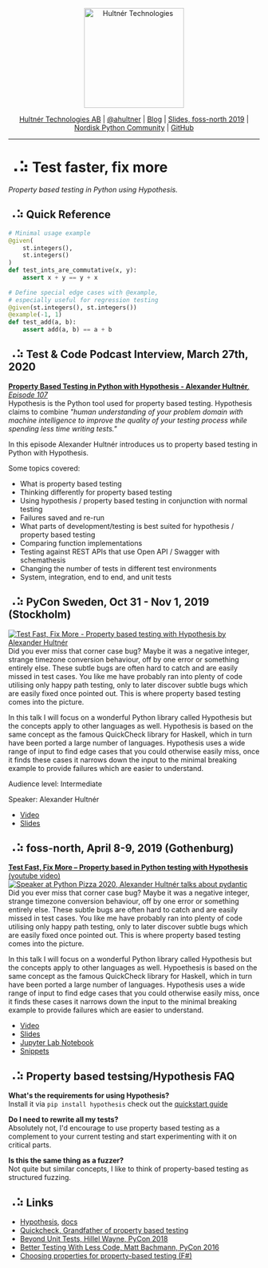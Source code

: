
<p align="center">
  <a href="https://hultner.se/"><img src="https://hultner.se/img/logo/logo_black-01.svg" alt="Hultnér Technologies" align="center" width="200"></a>
</p>
<p align="center">
	<a href="https://hultner.se/" rel="nofollow" class="rich-diff-level-one">Hultnér Technologies AB</a> | <a href="https://twitter.com/ahultner" rel="nofollow" class="rich-diff-level-one">@ahultner</a> | <a href="http://alexander.hultner.se" rel="nofollow" class="rich-diff-level-one">Blog</a> | <a href="https://slides.com/hultner/foss-north-2019/fullscreen#/" rel="nofollow" class="rich-diff-level-one">Slides, foss-north 2019</a> | <a href="https://www.facebook.com/groups/nordiskpython/" rel="nofollow" class="rich-diff-level-one">Nordisk Python Community</a> | <a href="https://github.com/Hultner/Test-faster-fix-more/" rel="nofollow" class="rich-diff-level-one">GitHub</a>
	<hr>
</p>

# ⠠⠵ Test faster, fix more 
*Property based testing in Python using Hypothesis.*


## ⠠⠵ Quick Reference
```python
# Minimal usage example
@given(
    st.integers(), 
    st.integers()
)
def test_ints_are_commutative(x, y):
    assert x + y == y + x
	
# Define special edge cases with @example, 
# especially useful for regression testing
@given(st.integers(), st.integers())
@example(-1, 1)
def test_add(a, b):
    assert add(a, b) == a + b
```

## ⠠⠵ Test & Code Podcast Interview, March 27th, 2020
[**Property Based Testing in Python with Hypothesis - Alexander Hultnér**_, Episode 107_](https://testandcode.com/107)  
Hypothesis is the Python tool used for property based testing.
Hypothesis claims to combine _"human understanding of your problem domain with machine intelligence to improve the quality of your testing process while spending less time writing tests."_

In this episode Alexander Hultnér introduces us to property based testing in Python with Hypothesis.

Some topics covered:

- What is property based testing
- Thinking differently for property based testing
- Using hypothesis / property based testing in conjunction with normal testing
- Failures saved and re-run
- What parts of development/testing is best suited for hypothesis / property based testing
- Comparing function implementations
- Testing against REST APIs that use Open API / Swagger with schemathesis
- Changing the number of tests in different test environments
- System, integration, end to end, and unit tests


## ⠠⠵ PyCon Sweden, Oct 31 - Nov 1, 2019 (Stockholm)
[![Test Fast, Fix More - Property based testing with Hypothesis by Alexander Hultnér](https://i.ytimg.com/vi/MKf6KfdTems/maxresdefault.jpg)](https://www.youtube.com/watch?v=MKf6KfdTems)  
Did you ever miss that corner case bug? Maybe it was a negative integer, strange timezone conversion behaviour, off by one error or something entirely else. These subtle bugs are often hard to catch and are easily missed in test cases. You like me have probably ran into plenty of code utilising only happy path testing, only to later discover subtle bugs which are easily fixed once pointed out. This is where property based testing comes into the picture. 

In this talk I will focus on a wonderful Python library called Hypothesis but the concepts apply to other languages as well. Hypothesis is based on the same concept as the famous QuickCheck library for Haskell, which in turn have been ported a large number of languages. Hypothesis uses a wide range of input to find edge cases that you could otherwise easily miss, once it finds these cases it narrows down the input to the minimal breaking example to provide failures which are easier to understand. 

Audience level: Intermediate 

Speaker: Alexander Hultnér

- [Video](https://www.youtube.com/watch?v=MKf6KfdTems)
- [Slides](https://slides.com/hultner/pycon-se-2019/fullscreen#/)

## ⠠⠵ foss-north, April 8-9, 2019 (Gothenburg)
[**Test Fast, Fix More – Property based in Python testing with Hypothesis** (youtube video)](https://www.youtube.com/watch?v=qKHB0Xr-Yjg)
[![Speaker at Python Pizza 2020, Alexander Hultnér talks about pydantic](https://i.ytimg.com/vi/qKHB0Xr-Yjg/maxresdefault.jpg)](https://www.youtube.com/watch?v=qKHB0Xr-Yjg)  
Did you ever miss that corner case bug? Maybe it was a negative integer, strange timezone conversion behaviour, off by one error or something entirely else. These subtle bugs are often hard to catch and are easily missed in test cases. You like me have probably ran into plenty of code utilising only happy path testing, only to later discover subtle bugs which are easily fixed once pointed out. This is where property based testing comes into the picture. 

In this talk I will focus on a wonderful Python library called Hypothesis but the concepts apply to other languages as well. Hypoethesis is based on the same concept as the famous QuickCheck library for Haskell, which in turn have been ported a large number of languages. Hypothesis uses a wide range of input to find edge cases that you could otherwise easily miss, once it finds these cases it narrows down the input to the minimal breaking example to provide failures which are easier to understand.

- [Video](https://www.youtube.com/watch?v=qKHB0Xr-Yjg)
- [Slides](https://slides.com/hultner/foss-north-2019/fullscreen#/)
- [Jupyter Lab Notebook](https://github.com/Hultner/Test-faster-fix-more/blob/master/Foss-North-2019/demo.ipynb)
- [Snippets](https://github.com/Hultner/Test-faster-fix-more/blob/master/Foss-North-2019/snippets.ipynb)

## ⠠⠵ Property based testsing/Hypothesis FAQ
**What's the requirements for using Hypothesis?**   
Install it via `pip install hypothesis` check out the [quickstart guide](https://hypothesis.readthedocs.io/en/latest/quickstart.html)

**Do I need to rewrite all my tests?**  
Absolutely not, I'd encourage to use property based testing as a complement to your current testing
and start experimenting with it on critical parts.

**Is this the same thing as a fuzzer?**  
Not quite but similar concepts, I like to think of property-based testing as structured fuzzing. 


## ⠠⠵ Links
- [Hypothesis](https://hypothesis.works), [docs](https://hypothesis.readthedocs.io/en/latest/)
- [Quickcheck, Grandfather of property based testing](https://en.wikipedia.org/wiki/QuickCheck)
- [Beyond Unit Tests, Hillel Wayne, PyCon 2018](https://www.youtube.com/watch?v=MYucYon2-lk)
- [Better Testing With Less Code, Matt Bachmann, PyCon 2016](https://www.youtube.com/watch?v=jvwfDdgg93E)
- [Choosing properties for property-based testing (F#)](https://fsharpforfunandprofit.com/posts/property-based-testing-2/)
